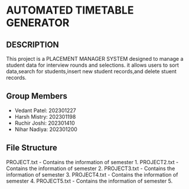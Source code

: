 
# AUTOMATED TIMETABLE GENERATOR


## DESCRIPTION
This project is a PLACEMENT MANAGER SYSTEM designed to manage a student data for interview rounds and selections. it allows users to sort data,search for students,insert new student records,and delete stuent records.

## Group Members
- Vedant Patel:  202301227
- Harsh Mistry: 202301198
- Ruchir Joshi: 202301410
- Nihar Nadiya: 202301200
 

## File Structure
PROJECT.txt - Contains the information of semester 1.
PROJECT2.txt - Contains the information of semester 2.
PROJECT3.txt - Contains the information of semester 3.
PROJECT4.txt - Contains the information of semester 4.
PROJECT5.txt - Contains the information of semester 5.


